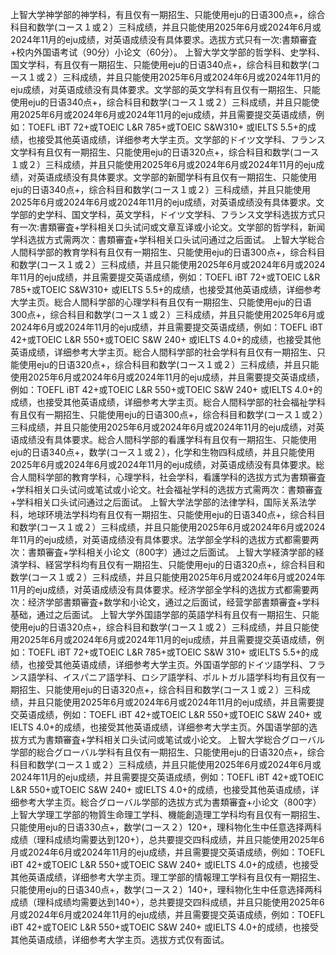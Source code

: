 上智大学神学部的神学科，有且仅有一期招生、只能使用eju的日语300点+，综合科目和数学(コース１或２）三科成绩，并且只能使用2025年6月或2024年6月或2024年11月的eju成绩，对英语成绩没有具体要求。选拔方式只有一次:書類審査+校内外国语考试（90分）小论文（60分）。
上智大学文学部的哲学科、史学科、国文学科，有且仅有一期招生、只能使用eju的日语340点+，综合科目和数学(コース１或２）三科成绩，并且只能使用2025年6月或2024年6月或2024年11月的eju成绩，对英语成绩没有具体要求。文学部的英文学科有且仅有一期招生、只能使用eju的日语340点+，综合科目和数学(コース１或２）三科成绩，并且只能使用2025年6月或2024年6月或2024年11月的eju成绩，并且需要提交英语成绩，例如：TOEFL iBT 72+或TOEIC L&R 785+或TOEIC S&W310+ 或IELTS 5.5+的成绩，也接受其他英语成绩，详细参考大学主页。文学部的ドイツ文学科、フランス文学科有且仅有一期招生、只能使用eju的日语320点+，综合科目和数学(コース１或２）三科成绩，并且只能使用2025年6月或2024年6月或2024年11月的eju成绩，对英语成绩没有具体要求。文学部的新聞学科有且仅有一期招生、只能使用eju的日语340点+，综合科目和数学(コース１或２）三科成绩，并且只能使用2025年6月或2024年6月或2024年11月的eju成绩，对英语成绩没有具体要求。文学部的史学科、国文学科，英文学科，ドイツ文学科、フランス文学科选拔方式只有一次:書類審査+学科相关口头试问或文章互译或小论文。文学部的哲学科，新闻学科选拔方式需两次：書類審査+学科相关口头试问通过之后面试。
上智大学総合人間科学部的教育学科有且仅有一期招生、只能使用eju的日语300点+，综合科目和数学(コース１或２）三科成绩，并且只能使用2025年6月或2024年6月或2024年11月的eju成绩，并且需要提交英语成绩，例如：TOEFL iBT 72+或TOEIC L&R 785+或TOEIC S&W310+ 或IELTS 5.5+的成绩，也接受其他英语成绩，详细参考大学主页。総合人間科学部的心理学科有且仅有一期招生、只能使用eju的日语300点+，综合科目和数学(コース１或２）三科成绩，并且只能使用2025年6月或2024年6月或2024年11月的eju成绩，并且需要提交英语成绩，例如：TOEFL iBT 42+或TOEIC L&R 550+或TOEIC S&W 240+ 或IELTS 4.0+的成绩，也接受其他英语成绩，详细参考大学主页。総合人間科学部的社会学科有且仅有一期招生、只能使用eju的日语320点+，综合科目和数学(コース１或２）三科成绩，并且只能使用2025年6月或2024年6月或2024年11月的eju成绩，并且需要提交英语成绩，例如：TOEFL iBT 42+或TOEIC L&R 550+或TOEIC S&W 240+ 或IELTS 4.0+的成绩，也接受其他英语成绩，详细参考大学主页。総合人間科学部的社会福祉学科有且仅有一期招生、只能使用eju的日语300点+，综合科目和数学(コース１或２）三科成绩，并且只能使用2025年6月或2024年6月或2024年11月的eju成绩，对英语成绩没有具体要求。総合人間科学部的看護学科有且仅有一期招生、只能使用eju的日语340点+，数学(コース１或２），化学和生物四科成绩，并且只能使用2025年6月或2024年6月或2024年11月的eju成绩，对英语成绩没有具体要求。総合人間科学部的教育学科，心理学科，社会学科，看護学科的选拔方式为書類審査+学科相关口头试问或笔试或小论文。社会福祉学科的选拔方式需两次：書類審査+学科相关口头试问通过之后面试。
上智大学法学部的法律学科，国际关系法学科，地球环境法学科均有且仅有一期招生、只能使用eju的日语340点+，综合科目和数学(コース１或２）三科成绩，并且只能使用2025年6月或2024年6月或2024年11月的eju成绩，对英语成绩没有具体要求。法学部全学科的选拔方式都需要两次：書類審査+学科相关小论文（800字）通过之后面试。
上智大学経済学部的経済学科、経営学科均有且仅有一期招生、只能使用eju的日语320点+，综合科目和数学(コース１或２）三科成绩，并且只能使用2025年6月或2024年6月或2024年11月的eju成绩，对英语成绩没有具体要求。经济学部全学科的选拔方式都需要两次：经济学部書類審査+数学和小论文，通过之后面试，经营学部書類審査+学科基础，通过之后面试。
上智大学外国語学部的英語学科有且仅有一期招生、只能使用eju的日语320点+，综合科目和数学(コース１或２）三科成绩，并且只能使用2025年6月或2024年6月或2024年11月的eju成绩，并且需要提交英语成绩，例如：TOEFL iBT 72+或TOEIC L&R 785+或TOEIC S&W 310+ 或IELTS 5.5+的成绩，也接受其他英语成绩，详细参考大学主页。外国语学部的ドイツ語学科、フランス語学科、イスパニア語学科、ロシア語学科、ポルトガル語学科均有且仅有一期招生、只能使用eju的日语320点+，综合科目和数学(コース１或２）三科成绩，并且只能使用2025年6月或2024年6月或2024年11月的eju成绩，并且需要提交英语成绩，例如：TOEFL iBT 42+或TOEIC L&R 550+或TOEIC S&W 240+ 或IELTS 4.0+的成绩，也接受其他英语成绩，详细参考大学主页。外国语学部的选拔方式为書類審査+学科相关口头试问或笔试或小论文。
上智大学総合グローバル学部的総合グローバル学科有且仅有一期招生、只能使用eju的日语320点+，综合科目和数学(コース１或２）三科成绩，并且只能使用2025年6月或2024年6月或2024年11月的eju成绩，并且需要提交英语成绩，例如：TOEFL iBT 42+或TOEIC L&R 550+或TOEIC S&W 240+ 或IELTS 4.0+的成绩，也接受其他英语成绩，详细参考大学主页。総合グローバル学部的选拔方式为書類審査+小论文（800字）
上智大学理工学部的物質生命理工学科、機能創造理工学科均有且仅有一期招生、只能使用eju的日语330点+，数学(コース２）120+，理科物化生中任意选择两科成绩（理科成绩均需要达到120+），总共要提交四科成绩，并且只能使用2025年6月或2024年6月或2024年11月的eju成绩，并且需要提交英语成绩，例如：TOEFL iBT 42+或TOEIC L&R 550+或TOEIC S&W 240+ 或IELTS 4.0+的成绩，也接受其他英语成绩，详细参考大学主页。理工学部的情報理工学科有且仅有一期招生、只能使用eju的日语340点+，数学(コース２）140+，理科物化生中任意选择两科成绩（理科成绩均需要达到140+），总共要提交四科成绩，并且只能使用2025年6月或2024年6月或2024年11月的eju成绩，并且需要提交英语成绩，例如：TOEFL iBT 42+或TOEIC L&R 550+或TOEIC S&W 240+ 或IELTS 4.0+的成绩，也接受其他英语成绩，详细参考大学主页。选拔方式仅有面试。
